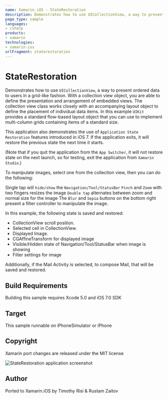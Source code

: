 ```yaml
---
name: Xamarin.iOS - StateRestoration
description: Demonstrates how to use UICollectionView, a way to present ordered data to users in a grid-like fashion. With a collection view object, you are...
page_type: sample
languages:
- csharp
products:
- xamarin
technologies:
- xamarin-ios
urlFragment: staterestoration
---
```

# StateRestoration

Demonstrates how to use `UICollectionView`, a way to present ordered data to users in a grid-like fashion.  With a collection view object, you are able to define the presentation and arrangement of embedded views. The collection view class works closely with an accompanying layout object to define the placement of individual data items.  In this example `UIKit` provides a standard flow-based layout object that you can use to implement multi-column grids containing items of a standard size.

This application also demonstrates the use of `Application State Restoration` features introduced in iOS 7. If the application exits, it will restore the previous state the next time it starts. 

(Note that if you quit the application from the `App Switcher`, it will not restore state on the next launch, so for testing, exit the application from `Xamarin Studio`.)

To manipulate images, select one from the collection view, then you can do the following:

Single tap will `hide/show` the `Navigation/Tool/StatusBar`
`Pinch` and `Zoom` with two fingers resizes the image
`Double tap` alternates between zoom and normal size for the image
The `Blur` and `Sepia` buttons on the bottom right present a filter controller to manipulate the image.

In this example, the following state is saved and restored:

- CollectionView scroll position.
- Selected cell in CollectionView.
- Displayed Image.
- CGAffineTransform for displayed image
- Visible/Hidden state of Navigation/Tool/StatusBar when image is showing
- Filter settings for image

Additionally, if the Mail Activity is selected, to compose Mail, that will be saved and restored.

## Build Requirements

Building this sample requires Xcode 5.0 and iOS 7.0 SDK

## Target
This sample runnable on iPhoneSimulator or iPhone

## Copyright

Xamarin port changes are released under the MIT license

![StateRestoration application screenshot](Screenshots/DetailScreen.png "StateRestoration application screenshot")

## Author

Ported to Xamarin.iOS by Timothy Risi & Rustam Zaitov
